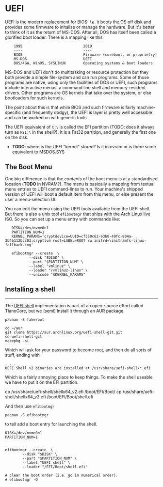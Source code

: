 UEFI
====

UEFI is the modern replacement for BIOS: *i.e.* it boots the OS off disk and
provides some firmware to initalise or manage the hardware.  But it's better to
think of it as the return of MS-DOS.  After all, DOS has itself been called a
glorified boot loader.  There is a mapping like this


        1995                            2019
        ----                            ----
        BIOS                            Firmware (coreboot, or proprietry)
        MS-DOS                          UEFI
        DOS/4GW, Win95, SYSLINUX        Operating systems & boot loaders

MS-DOS and UEFI don't do multitasking or resource protection but they both
provide a simple file-system and can run programs.  Some of those programs are
native, using only the facilities of DOS or UEFI, such programs include
interactive menus, a command line shell and memory-resident drivers.  Other
programs are OS kernels that take over the system, or else bootloaders for such
kernels.

The point about this is that while BIOS and such firmware is fairly
machine-specific (and frequently dodgy), the UEFI is layer is pretty well
accessible and can be worked on with generic tools.

The UEFI equivalent of `C:\` is called the EFI partition (TODO: does it always
turn as `FS1:\` in the shell?).  It is a Fat32 partition, and generally the
first one on the disk.

* **TODO**: where is the UEFI "kernel" stored?  Is it in nvram or is there some
  equivalent to MSDOS.SYS

## The Boot Menu

One big difference is that the *contents* of the boot menu is at a standardised
location (**TODO** in NVRAM?).  The menu is basically a mapping from textual
menu entries to UEFI command-lines to run.  Your machine's shipped version of
UEFI will boot a default item from this menu, or else present the user a
menu-selection UI.

You can edit the menu using the UEFI tools available from the UEFI shell.  But
there is also a unix tool `efibootmgr` that ships with the Arch Linux live ISO.
So you can set up a menu entry with commands like:


       DISK=/dev/nvme0n1
       PARTITION_NUM=1
       KERNEL_PARAMS='cryptdevice=UUID=cf550c62-63b0-49fc-804a-3b4b112bcc03:cryptlvm root=LABEL=ROOT rw initrd=\initramfs-linux-fallback.img'

       efibootmgr --create  \
               --disk "$DISK" \
               --part "$PARTITION_NUM" \
               --label "vmlinuz" \
               --loader "/vmlinuz-linux" \
               --unicode "$KERNEL_PARAMS"

##  Installing a shell
----------------------

[shell-spec]: https://uefi.org/sites/default/files/resources/UEFI_Shell_Spec_2_0.pdf

The [UEFI shell][shell-spec] implementation is part of an open-source effort
called TianoCore, but we (semi) install it through an AUR package.

    pacman -S fakeroot

    cd ~/aur
    git clone https://aur.archlinux.org/uefi-shell-git.git
    cd uefi-shell-git
    makepkg -si

Which will ask for your password to become root, and then do all sorts of
stuff, ending with

    . . .
    UEFI Shell v2 binaries are installed at /usr/share/uefi-shell/*.efi

Which is a fairly annoying place to keep things.  To make the shell useable we
have to put it on the EFI partition.

   cp /usr/share/uefi-shell/shellx64_v2.efi /boot/EFI/Boot/
   cp /usr/share/uefi-shell/shellx64_v2.efi /boot/EFI/Boot/shell.efi

And then use `efibootmgr`

    pacman -S efibootmgr

to tell add a boot entry for launching the shell.

    DISK=/dev/nvme0n1
    PARTITION_NUM=1


    efibootmgr --create  \
            --disk "$DISK" \
            --part "$PARTITION_NUM" \
            --label "UEFI shell" \
            --loader "/EFI/Boot/shell.efi"

    # clear the boot order (i.e. go in numerical order).
    # efibootmgr -O
